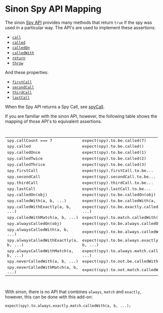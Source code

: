# Sinon Spy API Mapping

The sinon [Spy API](http://sinonjs.org/docs/#spies-api) provides many methods that
return `true` if the spy was used in a particular way. The API's are used to implement
these assertions:

 - [`call`](docs/words/call.md)
 - [`called`](docs/words/called.md)
 - [`calledOn`](docs/words/calledOn.md)
 - [`calledWith`](docs/words/calledWith.md)
 - [`return`](docs/words/return.md)
 - [`throw`](docs/words/throw.md)

And these properties:

 - [`firstCall`](docs/words/firstCall.md)
 - [`secondCall`](docs/words/secondCall.md)
 - [`thirdCall`](docs/words/thirdCall.md)
 - [`lastCall`](docs/words/lastCall.md)

When the Spy API returns a Spy Call, see [spyCall](./spyCall.md).

If you are familiar with the sinon API, however, the following table shows the mapping
of those API's to equivalent assertions.

<br>
<table style="font-family:monospace">
    <tr>
        <td>spy.callCount === 7</td>  <td>expect(spy).to.be.called(7)</td>
    </tr>
    <tr>
        <td>spy.called</td>  <td>expect(spy).to.be.called()</td>
    </tr>
    <tr>
        <td>spy.calledOnce</td>  <td>expect(spy).to.be.called(1)</td>
    </tr>
    <tr>
        <td>spy.calledTwice</td>  <td>expect(spy).to.be.called(2)</td>
    </tr>
    <tr>
        <td>spy.calledThrice</td>  <td>expect(spy).to.be.called(3)</td>
    </tr>
    <tr>
        <td>spy.firstCall</td>  <td>expect(spy).firstCall.to.be...</td>
    </tr>
    <tr>
        <td>spy.secondCall</td>  <td>expect(spy).secondCall.to.be...</td>
    </tr>
    <tr>
        <td>spy.thirdCall</td>  <td>expect(spy).thirdCall.to.be...</td>
    </tr>
    <tr>
        <td>spy.lastCall</td>  <td>expect(spy).lastCall.to.be...</td>
    </tr>
    <tr>
        <td>spy.calledOn(obj)</td>  <td>expect(spy).to.be.calledOn(obj)</td>
    </tr>
    <tr>
        <td>spy.calledWith(a, b, ...)</td>  <td>expect(spy).to.be.calledWith(a, b, ...)</td>
    </tr>
    <tr>
        <td>spy.calledWithExactly(a, b, ...)</td>  <td>expect(spy).to.be.exactly.calledWith(a, b, ...)</td>
    </tr>
    <tr>
        <td>spy.calledWithMatch(a, b, ...)</td>  <td>expect(spy).to.match.calledWith(a, b, ...)</td>
    </tr>
    <tr>
        <td>spy.alwaysCalledOn(obj)</td>  <td>expect(spy).to.be.always.calledOn(obj)</td>
    </tr>
    <tr>
        <td>spy.alwaysCalledWith(a, b, ...)</td>  <td>expect(spy).to.be.always.calledWith(a, b, ...)</td>
    </tr>
    <tr>
        <td>spy.alwaysCalledWithExactly(a, b, ...)</td>  <td>expect(spy).to.be.always.exactly.calledWith(a, b, ...)</td>
    </tr>
    <tr>
        <td>spy.alwaysCalledWithMatch(a, b, ...)</td>  <td>expect(spy).to.always.match.calledWith(a, b, ...)</td>
    </tr>
    <tr>
        <td>spy.neverCalledWith(a, b, ...)</td>  <td>expect(spy).to.not.be.calledWith(a, b, ...)</td>
    </tr>
    <tr>
        <td>spy.neverCalledWithMatch(a, b, ...)</td>  <td>expect(spy).to.not.match.calledWith(a, b, ...)</td>
    </tr>
</table>
<br>

With sinon, there is no API that combines `always`, `match` and `exactly`, however,
this can be done with this add-on:

    expect(spy).to.always.exactly.match.calledWith(a, b, ...);
